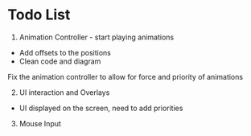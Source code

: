 # Todo List

1. Animation Controller - start playing animations
- Add offsets to the positions
- Clean code and diagram

Fix the animation controller to allow for force and priority of animations

2. UI interaction and Overlays
- UI displayed on the screen, need to add priorities

3. Mouse Input